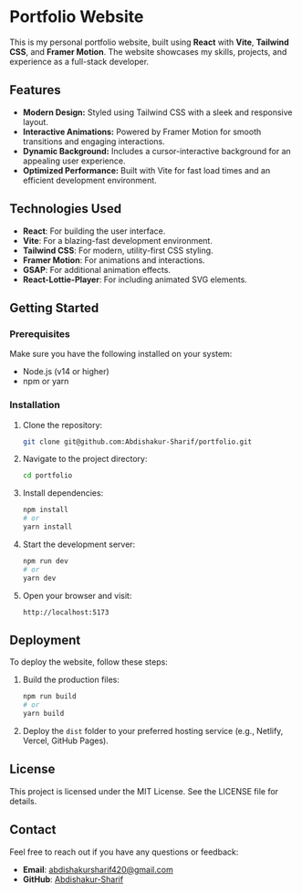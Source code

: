 # Portfolio Website

This is my personal portfolio website, built using **React** with **Vite**, **Tailwind CSS**, and **Framer Motion**. The website showcases my skills, projects, and experience as a full-stack developer.

## Features

-   **Modern Design:** Styled using Tailwind CSS with a sleek and responsive layout.
-   **Interactive Animations:** Powered by Framer Motion for smooth transitions and engaging interactions.
-   **Dynamic Background:** Includes a cursor-interactive background for an appealing user experience.
-   **Optimized Performance:** Built with Vite for fast load times and an efficient development environment.

## Technologies Used

-   **React**: For building the user interface.
-   **Vite**: For a blazing-fast development environment.
-   **Tailwind CSS**: For modern, utility-first CSS styling.
-   **Framer Motion**: For animations and interactions.
-   **GSAP**: For additional animation effects.
-   **React-Lottie-Player**: For including animated SVG elements.


## Getting Started

### Prerequisites

Make sure you have the following installed on your system:

-   Node.js (v14 or higher)
-   npm or yarn

### Installation

1.  Clone the repository:
    
    ```bash
    git clone git@github.com:Abdishakur-Sharif/portfolio.git
    
    ```
    
2.  Navigate to the project directory:
    
    ```bash
    cd portfolio
    
    ```
    
3.  Install dependencies:
    
    ```bash
    npm install
    # or
    yarn install
    
    ```
    
4.  Start the development server:
    
    ```bash
    npm run dev
    # or
    yarn dev
    
    ```
    
5.  Open your browser and visit:
    
    ```
    http://localhost:5173
    
    ```
    

## Deployment

To deploy the website, follow these steps:

1.  Build the production files:
    
    ```bash
    npm run build
    # or
    yarn build
    
    ```
    
2.  Deploy the `dist` folder to your preferred hosting service (e.g., Netlify, Vercel, GitHub Pages).
    

## License

This project is licensed under the MIT License. See the LICENSE file for details.

## Contact

Feel free to reach out if you have any questions or feedback:

-   **Email**: [abdishakursharif420@gmail.com](mailto:abdishakursharif420@gmail.com)
-   **GitHub**: [Abdishakur-Sharif](https://github.com/Abdishakur-Sharif)
